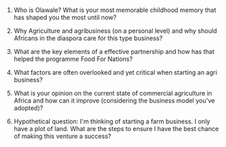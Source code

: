 1. Who is Olawale? What is your most memorable childhood memory that has shaped you the most until now?

2. Why Agriculture and agribusiness (on a personal level) and why should Africans in the diaspora care for this type business?

3. What are the key elements of a effective partnership and how has that helped the programme Food For Nations?

4. What factors are often overlooked and yet critical when starting an agri business?

5. What is your opinion on the current state of commercial agriculture in Africa and how can it improve (considering the business model you've adopted)?

6. Hypothetical question: I'm thinking of starting a farm business. I only have a plot of land. What are the steps to ensure I have the best chance of making this venture a success?

